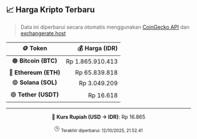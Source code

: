 

<!-- HARGA_KRIPTO -->
## 📈 Harga Kripto Terbaru

> Data ini diperbarui secara otomatis menggunakan [CoinGecko API](https://www.coingecko.com/) dan [exchangerate.host](https://exchangerate.host/)

<div align="center">

| 🪙 Token | 💰 Harga (IDR) |
|:------:|---------------:|
| 🟠 **Bitcoin (BTC)**   | Rp 1.865.910.413 |
| 🔵 **Ethereum (ETH)**  | Rp 65.839.818 |
| 🟣 **Solana (SOL)**    | Rp 3.049.209 |
| 🟢 **Tether (USDT)**   | Rp 16.618 |

---

💱 **Kurs Rupiah (USD → IDR)**: Rp 16.865

🕒 <sub>Terakhir diperbarui: 12/10/2025, 21.52.41</sub>

</div>
<!-- /HARGA_KRIPTO -->